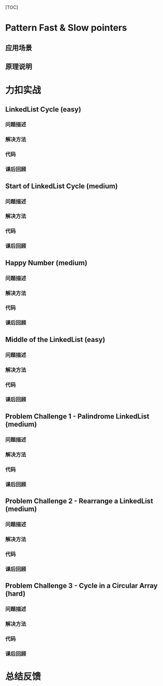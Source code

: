[TOC]

# Pattern Fast & Slow pointers

## 应用场景

## 原理说明

# 力扣实战

## LinkedList Cycle (easy)

### 问题描述

### 解决方法

### 代码

### 课后回顾

## Start of LinkedList Cycle (medium)

### 问题描述

### 解决方法

### 代码

### 课后回顾

## Happy Number (medium)

### 问题描述

### 解决方法

### 代码

### 课后回顾

## Middle of the LinkedList (easy)

### 问题描述

### 解决方法

### 代码

### 课后回顾

## Problem Challenge 1 - Palindrome LinkedList (medium)

### 问题描述

### 解决方法

### 代码

### 课后回顾

## Problem Challenge 2 - Rearrange a LinkedList (medium)

### 问题描述

### 解决方法

### 代码

### 课后回顾

## Problem Challenge 3 - Cycle in a Circular Array (hard)

### 问题描述

### 解决方法

### 代码

### 课后回顾

# 总结反馈

